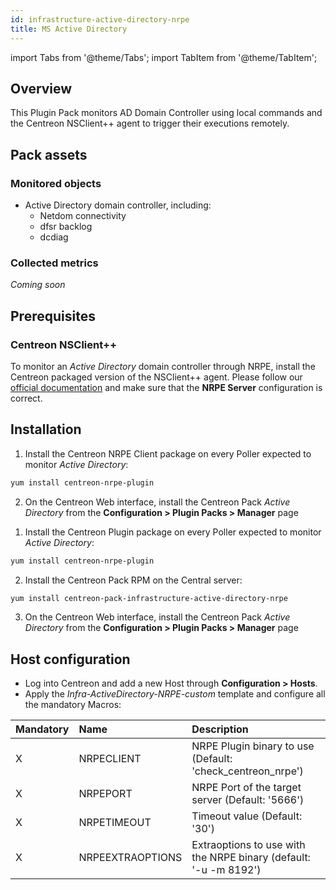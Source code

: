 ```yaml
---
id: infrastructure-active-directory-nrpe
title: MS Active Directory
---
```

import Tabs from '@theme/Tabs';
import TabItem from '@theme/TabItem';


## Overview

This Plugin Pack monitors AD Domain Controller using local commands and the 
Centreon NSClient++ agent to trigger their executions remotely.

## Pack assets

### Monitored objects

* Active Directory domain controller, including: 
    * Netdom connectivity
    * dfsr backlog
    * dcdiag 

### Collected metrics

*Coming soon*

## Prerequisites

### Centreon NSClient++

To monitor an *Active Directory* domain controller through NRPE, install the Centreon packaged version 
of the NSClient++ agent. Please follow our [official documentation](../getting-started/how-to-guides/centreon-nsclient-tutorial.md) 
and make sure that the **NRPE Server** configuration is correct.

## Installation 

<Tabs groupId="sync">
<TabItem value="Online License" label="Online License">

1. Install the Centreon NRPE Client package on every Poller expected to monitor *Active Directory*:

```bash
yum install centreon-nrpe-plugin
```

2. On the Centreon Web interface, install the Centreon Pack *Active Directory* 
from the **Configuration > Plugin Packs > Manager** page

</TabItem>
<TabItem value="Offline License" label="Offline License">

1. Install the Centreon Plugin package on every Poller expected to monitor *Active Directory*:

```bash
yum install centreon-nrpe-plugin
```

2. Install the Centreon Pack RPM on the Central server:

```bash
yum install centreon-pack-infrastructure-active-directory-nrpe
```

3. On the Centreon Web interface, install the Centreon Pack *Active Directory* 
from the **Configuration > Plugin Packs > Manager** page

</TabItem>
</Tabs>

## Host configuration

* Log into Centreon and add a new Host through **Configuration > Hosts**.
* Apply the *Infra-ActiveDirectory-NRPE-custom* template and configure all the mandatory Macros:

| Mandatory | Name             | Description                                                      |
|:----------|:-----------------|:---------------------------------------------------------------- |
| X         | NRPECLIENT       | NRPE Plugin binary to use (Default: 'check_centreon_nrpe')       |
| X         | NRPEPORT         | NRPE Port of the target server (Default: '5666')                 |
| X         | NRPETIMEOUT      | Timeout value (Default: '30')                                    |
| X         | NRPEEXTRAOPTIONS | Extraoptions to use with the NRPE binary (default: '-u -m 8192') |
